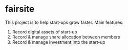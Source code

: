 # fairsite

This project is to help start-ups grow faster.
Main features:
  1. Record digital assets of start-up
  2. Record & manage share allocation between members
  3. Record & manage investment into the start-up